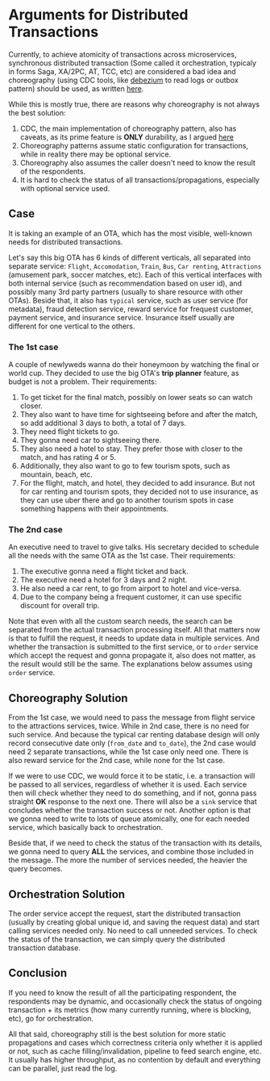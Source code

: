 # Arguments for Distributed Transactions

Currently, to achieve atomicity of transactions across microservices, synchronous distributed transaction (Some called it orchestration, typicaly in forms Saga, XA/2PC, AT, TCC, etc) are considered a bad idea and choreography (using CDC tools, like [debezium](https://debezium.io) to read logs or outbox pattern) should be used, as written [here](https://martin.kleppmann.com/2015/05/27/logs-for-data-infrastructure.html).

While this is mostly true, there are reasons why choreography is not always the best solution:

1. CDC, the main implementation of choreography pattern, also has caveats, as its prime feature is **ONLY** durability, as I argued [here](https://github.com/aarondwi/notes/blob/main/CDCCaveats/Caveats.md)
2. Choreography patterns assume static configuration for transactions, while in reality there may be optional service.
3. Choreography also assumes the caller doesn't need to know the result of the respondents.
4. It is hard to check the status of all transactions/propagations, especially with optional service used.

## Case

It is taking an example of an OTA, which has the most visible, well-known needs for distributed transactions.

Let's say this big OTA has 6 kinds of different verticals, all separated into separate service: `Flight`, `Accomodation`, `Train`, `Bus`, `Car renting`, `Attractions` (amusement park, soccer matches, etc).
Each of this vertical interfaces with both internal service (such as recommendation based on user id), and possibly many 3rd party partners (usually to share resource with other OTAs).
Beside that, it also has `typical` service, such as user service (for metadata), fraud detection service, reward service for frequest customer, payment service, and insurance service. Insurance itself usually are different for one vertical to the others.

### The 1st case

A couple of newlyweds wanna do their honeymoon by watching the final or world cup. They decided to use the big OTA's **trip planner** feature, as budget is not a problem. Their requirements:

1. To get ticket for the final match, possibly on lower seats so can watch closer.
2. They also want to have time for sightseeing before and after the match, so add additional 3 days to both, a total of 7 days.
3. They need flight tickets to go.
4. They gonna need car to sightseeing there.
5. They also need a hotel to stay. They prefer those with closer to the match, and has rating 4 or 5.
6. Additionally, they also want to go to few tourism spots, such as mountain, beach, etc.
7. For the flight, match, and hotel, they decided to add insurance. But not for car renting and tourism spots, they decided not to use insurance, as they can use uber there and go to another tourism spots in case something happens with their appointments.

### The 2nd case

An executive need to travel to give talks. His secretary decided to schedule all the needs with the same OTA as the 1st case. Their requirements:

1. The executive gonna need a flight ticket and back.
2. The executive need a hotel for 3 days and 2 night.
3. He also need a car rent, to go from airport to hotel and vice-versa.
4. Due to the company being a frequent customer, it can use specific discount for overall trip.

Note that even with all the custom search needs, the search can be separated from the actual transaction processing itself. All that matters now is that to fulfill the request, it needs to update data in multiple services. And whether the transaction is submitted to the first service, or to `order` service which accept the request and gonna propagate it, also does not matter, as the result would still be the same. The explanations below assumes using `order` service.

## Choreography Solution

From the 1st case, we would need to pass the message from flight service to the attractions services, twice. While in 2nd case, there is no need for such service. And because the typical car renting database design will only record consecutive date only (`from_date` and `to_date`), the 2nd case would need 2 separate transactions, while the 1st case only need one. There is also reward service for the 2nd case, while none for the 1st case.

If we were to use CDC, we would force it to be static, i.e. a transaction will be passed to all services, regardless of whether it is used. Each service then will check whether they need to do something, and if not, gonna pass straight **OK** response to the next one. There will also be a `sink` service that concludes whether the transaction success or not. Another option is that we gonna need to write to lots of queue atomically, one for each needed service, which basically back to orchestration.

Beside that, if we need to check the status of the transaction with its details, we gonna need to query **ALL** the services, and combine those included in the message. The more the number of services needed, the heavier the query becomes.

## Orchestration Solution

The order service accept the request, start the distributed transaction (usually by creating global unique id, and saving the request data) and start calling services needed only. No need to call unneeded services. To check the status of the transaction, we can simply query the distributed transaction database.

## Conclusion

If you need to know the result of all the participating respondent, the respondents may be dynamic, and occasionally check the status of ongoing transaction + its metrics (how many currently running, where is blocking, etc), go for orchestration.

All that said, choreography still is the best solution for more static propagations and cases which correctness criteria only whether it is applied or not, such as cache filling/invalidation, pipeline to feed search engine, etc. It usually has higher throughput, as no contention by default and everything can be parallel, just read the log.
